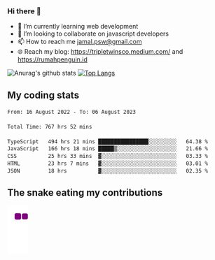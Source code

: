 ### Hi there 👋

<!--
**padepokanpenguin/padepokanpenguin** is a ✨ _special_ ✨ repository because its `README.md` (this file) appears on your GitHub profile.
-->

- 🌱 I’m currently learning  web development
- 👯 I’m looking to collaborate on javascript developers
- 📫 How to reach me jamal.psw@gmail.com
- 🌐 Reach my blog:
   https://tripletwinsco.medium.com/ and
   https://rumahpenguin.id

![Anurag's github stats](https://github-readme-stats.vercel.app/api?username=padepokanpenguin&count_private=true&disable_animations=false&show_icons=true&theme=default)
[![Top Langs](https://github-readme-stats.vercel.app/api/top-langs/?username=padepokanpenguin&theme=default&layout=compact)](https://github.com/padepokanpenguin)

## My coding stats

<!--START_SECTION:waka-->

```txt
From: 16 August 2022 - To: 06 August 2023

Total Time: 767 hrs 52 mins

TypeScript   494 hrs 21 mins ████████████████░░░░░░░░░   64.38 %
JavaScript   166 hrs 18 mins █████▒░░░░░░░░░░░░░░░░░░░   21.66 %
CSS          25 hrs 33 mins  ▓░░░░░░░░░░░░░░░░░░░░░░░░   03.33 %
HTML         23 hrs 7 mins   ▓░░░░░░░░░░░░░░░░░░░░░░░░   03.01 %
JSON         18 hrs          ▓░░░░░░░░░░░░░░░░░░░░░░░░   02.35 %
```

<!--END_SECTION:waka-->


## The snake eating my contributions
![snake gif](https://github.com/padepokanpenguin/padepokanpenguin/blob/output/github-contribution-grid-snake.gif)

